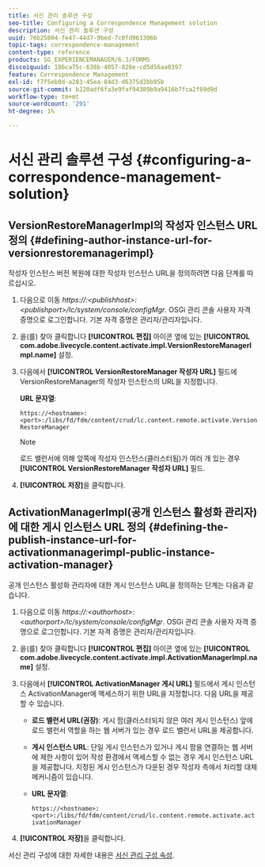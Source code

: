 ```yaml
---
title: 서신 관리 솔루션 구성
seo-title: Configuring a Correspondence Management solution
description: 서신 관리 솔루션 구성
uuid: 76b25004-fe47-44d7-9bed-7c0fd963306b
topic-tags: correspondence-management
content-type: reference
products: SG_EXPERIENCEMANAGER/6.3/FORMS
discoiquuid: 186ca75c-638b-4057-826e-cd5d56aa0397
feature: Correspondence Management
exl-id: f7f5eb0d-a283-45ea-84d3-d6375d2bb95b
source-git-commit: b220adf6fa3e9faf94389b9a9416b7fca2f89d9d
workflow-type: tm+mt
source-wordcount: '291'
ht-degree: 1%

---
```


# 서신 관리 솔루션 구성 {#configuring-a-correspondence-management-solution}

## VersionRestoreManagerImpl의 작성자 인스턴스 URL 정의 {#defining-author-instance-url-for-versionrestoremanagerimpl}

작성자 인스턴스 버전 복원에 대한 작성자 인스턴스 URL을 정의하려면 다음 단계를 따르십시오.

1. 다음으로 이동 *https://:&lt;publishhost>:&lt;publishport>/lc/system/console/configMgr*. OSGi 관리 콘솔 사용자 자격 증명으로 로그인합니다. 기본 자격 증명은 관리자/관리자입니다.
1. 을(를) 찾아 클릭합니다 **[!UICONTROL 편집]** 아이콘 옆에 있는 **[!UICONTROL com.adobe.livecycle.content.activate.impl.VersionRestoreManagerImpl.name]** 설정.
1. 다음에서 **[!UICONTROL VersionRestoreManager 작성자 URL]** 필드에 VersionRestoreManager의 작성자 인스턴스의 URL을 지정합니다.

   **URL 문자열**:

   `https://<hostname>:<port>:/libs/fd/fdm/content/crud/lc.content.remote.activate.VersionRestoreManager`

   >[!NOTE]
   >
   >로드 밸런서에 의해 앞쪽에 작성자 인스턴스(클러스터됨)가 여러 개 있는 경우 **[!UICONTROL VersionRestoreManager 작성자 URL]** 필드.

1. **[!UICONTROL 저장]**&#x200B;을 클릭합니다.

## ActivationManagerImpl(공개 인스턴스 활성화 관리자)에 대한 게시 인스턴스 URL 정의 {#defining-the-publish-instance-url-for-activationmanagerimpl-public-instance-activation-manager}

공개 인스턴스 활성화 관리자에 대한 게시 인스턴스 URL을 정의하는 단계는 다음과 같습니다.

1. 다음으로 이동 *https://:&lt;authorhost>:&lt;authorport>/lc/system/console/configMgr*. OSGi 관리 콘솔 사용자 자격 증명으로 로그인합니다. 기본 자격 증명은 관리자/관리자입니다.
1. 을(를) 찾아 클릭합니다 **[!UICONTROL 편집]** 아이콘 옆에 있는 **[!UICONTROL com.adobe.livecycle.content.activate.impl.ActivationManagerImpl.name]** 설정.
1. 다음에서 **[!UICONTROL ActivationManager 게시 URL]** 필드에서 게시 인스턴스 ActivationManager에 액세스하기 위한 URL을 지정합니다. 다음 URL을 제공할 수 있습니다.

   * **로드 밸런서 URL(권장)**: 게시 팜(클러스터되지 않은 여러 게시 인스턴스) 앞에 로드 밸런서 역할을 하는 웹 서버가 있는 경우 로드 밸런서 URL을 제공합니다.
   * **게시 인스턴스 URL**: 단일 게시 인스턴스가 있거나 게시 팜을 연결하는 웹 서버에 제한 사항이 있어 작성 환경에서 액세스할 수 없는 경우 게시 인스턴스 URL을 제공합니다. 지정된 게시 인스턴스가 다운된 경우 작성자 측에서 처리할 대체 메커니즘이 있습니다.
   * **URL 문자열**:

      `https://<hostname>:<port>:/libs/fd/fdm/content/crud/lc.content.remote.activate.activationManager`

1. **[!UICONTROL 저장]**&#x200B;을 클릭합니다.

서신 관리 구성에 대한 자세한 내용은 [서신 관리 구성 속성](https://helpx.adobe.com/aem-forms/6-2/cm-configuration-properties.html).
